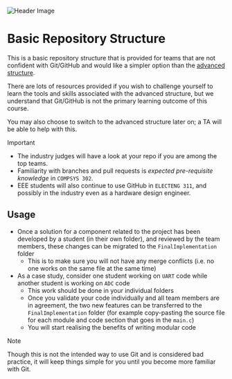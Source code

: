 ![Header Image](https://github.com/ee209-2020class/ee209-2020class.github.io/blob/master/ExtraInfo/logo.png)

# Basic Repository Structure

This is a basic repository structure that is provided for teams that are not confident with Git/GitHub and would like a simpler option than the [advanced structure](../Advanced/).

There are lots of resources provided if you wish to challenge yourself to learn the tools and skills associated with the advanced structure, but we understand that Git/GitHub is not the primary learning outcome of this course.

You may also choose to switch to the advanced structure later on; a TA will be able to help with this.

> [!IMPORTANT]
> - The industry judges will have a look at your repo if you are among the top teams.
> - Familiarity with branches and pull requests is *expected pre-requisite knowledge* in `COMPSYS 302`.
> - EEE students will also continue to use GitHub in `ELECTENG 311`, and possibly in the industry even as a hardware design engineer.


## Usage

- Once a solution for a component related to the project has been developed by a student (in their own folder), and reviewed by the team members, these changes can be migrated to the `FinalImplementation` folder
  - This is to make sure you will not have any merge conflicts (i.e. no one works on the same file at the same time) 
- As a case study, consider one student working on `UART` code while another student is working on `ADC` code
  - This work should be done in your individual folders
  - Once you validate your code individually and all team members are in agreement, the two new features can be transferred to the `FinalImplementation` folder (for example copy-pasting the source file for each module and code section that goes in the `main.c`)
  - You will start realising the benefits of writing modular code


> [!NOTE]
> Though this is not the intended way to use Git and is considered bad practice, it will keep things simple for you until you become more familiar with Git.
